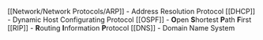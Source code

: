 [[Network/Network Protocols/ARP]] - Address Resolution Protocol
[[DHCP]] - Dynamic Host Configurating Protocol
[[OSPF]] - **O**pen **S**hortest **P**ath **F**irst
[[RIP]] - **R**outing **I**nformation **P**rotocol
[[DNS]] - Domain Name System
